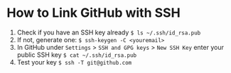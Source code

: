 # How to Link GitHub with SSH

1. Check if you have an SSH key already `$ ls ~/.ssh/id_rsa.pub`
2. If not, generate one: `$ ssh-keygen -C <youremail>`
3. In GitHub under `Settings` > `SSH and GPG keys` > `New SSH Key` enter your public SSH key `$ cat ~/.ssh/id_rsa.pub`
4. Test your key `$ ssh -T git@github.com`